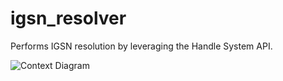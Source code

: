 # igsn_resolver

Performs IGSN resolution by leveraging the Handle System API.

![Context Diagram](https://www.plantuml.com/plantuml/proxy?src=https://raw.githubusercontent.com/datadavev/igsn_resolver/UML/context.puml)
